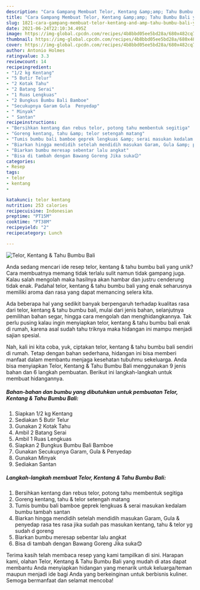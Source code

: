 ```yaml
---
description: "Cara Gampang Membuat Telor, Kentang &amp;amp; Tahu Bumbu Bali yang Bisa Manjain Lidah"
title: "Cara Gampang Membuat Telor, Kentang &amp;amp; Tahu Bumbu Bali yang Bisa Manjain Lidah"
slug: 1821-cara-gampang-membuat-telor-kentang-and-amp-tahu-bumbu-bali-yang-bisa-manjain-lidah
date: 2021-06-24T22:10:34.495Z
image: https://img-global.cpcdn.com/recipes/4b8bbd05ee5bd28a/680x482cq70/telor-kentang-tahu-bumbu-bali-foto-resep-utama.jpg
thumbnail: https://img-global.cpcdn.com/recipes/4b8bbd05ee5bd28a/680x482cq70/telor-kentang-tahu-bumbu-bali-foto-resep-utama.jpg
cover: https://img-global.cpcdn.com/recipes/4b8bbd05ee5bd28a/680x482cq70/telor-kentang-tahu-bumbu-bali-foto-resep-utama.jpg
author: Antonio Holmes
ratingvalue: 3.3
reviewcount: 14
recipeingredient:
- "1/2 kg Kentang"
- "5 Butir Telur"
- "2 Kotak Tahu"
- "2 Batang Serai"
- "1 Ruas Lengkuas"
- "2 Bungkus Bumbu Bali Bamboe"
- "Secukupnya Garam Gula  Penyedap"
- " Minyak"
- " Santan"
recipeinstructions:
- "Bersihkan kentang dan rebus telor, potong tahu membentuk segitiga"
- "Goreng kentang, tahu &amp; telor setengah matang"
- "Tumis bumbu bali bamboe geprek lengkuas &amp; serai masukan kedalam bumbu tambah santan"
- "Biarkan hingga mendidih setelah mendidih masukan Garam, Gula &amp; penyedap rasa tes rasa jika sudah pas masukan kentang, tahu &amp; telor yg sudah d goreng"
- "Biarkan bumbu meresap sebentar lalu angkat"
- "Bisa di tambah dengan Bawang Goreng Jika suka😊"
categories:
- Resep
tags:
- telor
- kentang
- 

katakunci: telor kentang  
nutrition: 253 calories
recipecuisine: Indonesian
preptime: "PT15M"
cooktime: "PT38M"
recipeyield: "2"
recipecategory: Lunch

---
```



![Telor, Kentang &amp; Tahu Bumbu Bali](https://img-global.cpcdn.com/recipes/4b8bbd05ee5bd28a/680x482cq70/telor-kentang-tahu-bumbu-bali-foto-resep-utama.jpg)

Anda sedang mencari ide resep telor, kentang &amp; tahu bumbu bali yang unik? Cara membuatnya memang tidak terlalu sulit namun tidak gampang juga. Kalau salah mengolah maka hasilnya akan hambar dan justru cenderung tidak enak. Padahal telor, kentang &amp; tahu bumbu bali yang enak seharusnya memiliki aroma dan rasa yang dapat memancing selera kita.

Ada beberapa hal yang sedikit banyak berpengaruh terhadap kualitas rasa dari telor, kentang &amp; tahu bumbu bali, mulai dari jenis bahan, selanjutnya pemilihan bahan segar, hingga cara mengolah dan menghidangkannya. Tak perlu pusing kalau ingin menyiapkan telor, kentang &amp; tahu bumbu bali enak di rumah, karena asal sudah tahu triknya maka hidangan ini mampu menjadi sajian spesial.




Nah, kali ini kita coba, yuk, ciptakan telor, kentang &amp; tahu bumbu bali sendiri di rumah. Tetap dengan bahan sederhana, hidangan ini bisa memberi manfaat dalam membantu menjaga kesehatan tubuhmu sekeluarga. Anda bisa menyiapkan Telor, Kentang &amp; Tahu Bumbu Bali menggunakan 9 jenis bahan dan 6 langkah pembuatan. Berikut ini langkah-langkah untuk membuat hidangannya.

<!--inarticleads1-->

##### Bahan-bahan dan bumbu yang dibutuhkan untuk pembuatan Telor, Kentang &amp; Tahu Bumbu Bali:

1. Siapkan 1/2 kg Kentang
1. Sediakan 5 Butir Telur
1. Gunakan 2 Kotak Tahu
1. Ambil 2 Batang Serai
1. Ambil 1 Ruas Lengkuas
1. Siapkan 2 Bungkus Bumbu Bali Bamboe
1. Gunakan Secukupnya Garam, Gula &amp; Penyedap
1. Gunakan  Minyak
1. Sediakan  Santan




<!--inarticleads2-->

##### Langkah-langkah membuat Telor, Kentang &amp; Tahu Bumbu Bali:

1. Bersihkan kentang dan rebus telor, potong tahu membentuk segitiga
1. Goreng kentang, tahu &amp; telor setengah matang
1. Tumis bumbu bali bamboe geprek lengkuas &amp; serai masukan kedalam bumbu tambah santan
1. Biarkan hingga mendidih setelah mendidih masukan Garam, Gula &amp; penyedap rasa tes rasa jika sudah pas masukan kentang, tahu &amp; telor yg sudah d goreng
1. Biarkan bumbu meresap sebentar lalu angkat
1. Bisa di tambah dengan Bawang Goreng Jika suka😊




Terima kasih telah membaca resep yang kami tampilkan di sini. Harapan kami, olahan Telor, Kentang &amp; Tahu Bumbu Bali yang mudah di atas dapat membantu Anda menyiapkan hidangan yang menarik untuk keluarga/teman maupun menjadi ide bagi Anda yang berkeinginan untuk berbisnis kuliner. Semoga bermanfaat dan selamat mencoba!
